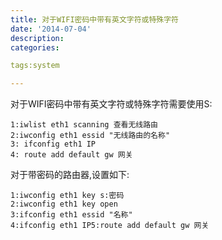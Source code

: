 ```yaml
---
title: 对于WIFI密码中带有英文字符或特殊字符
date: '2014-07-04'
description:
categories:

tags:system

---
```


对于WIFI密码中带有英文字符或特殊字符需要使用S:

	1:iwlist eth1 scanning 查看无线路由 
	2:iwconfig eth1 essid "无线路由的名称" 
	3: ifconfig eth1 IP 
	4: route add default gw 网关 

对于带密码的路由器,设置如下: 

	1:iwconfig eth1 key s:密码 
	2:iwconfig eth1 key open 
	3:ifconfig eth1 essid "名称" 
	4:ifconfig eth1 IP5:route add default gw 网关

